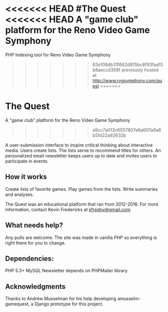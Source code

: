 <<<<<<< HEAD
#The Quest
<<<<<<< HEAD
A "game club" platform for the Reno Video Game Symphony
=======
PHP Indexing tool for Reno Video Game Symphony
>>>>>>> 63e108db31f662d815bc8f93faaf0b8aeccd358f
previously hosted at http://www.rvgsymphony.com/quest
=======
# The Quest
A "game club" platform for the Reno Video Game Symphony
>>>>>>> a9cc7a013c6557807e6a607a6a6b5fd22a92632b

A user-submission interface to inspire critical thinking about interactive media. Users create lists. The lists serve to recommend titles for others. An personalized email newsletter keeps users up to date and invites users to participate in events.
## How it works
Create lists of favorite games. Play games from the lists. Write summaries and analyses.

The Quest was an educational platform that ran from 2012-2016. For more information, contact Kevin Fredericks at kfrednv@gmail.com

## What needs help?
Any pulls are welcome. The site was made in vanilla PHP so everything is right there for you to change.

## Dependencies:
PHP 5.3+
MySQL
Newsletter depends on PHPMailer library

## Acknowledgments
Thanks to Andrew Musselman for his help developing amusselm-gamequest, a Django prototype for this project.
